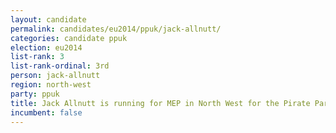 ```yaml
---
layout: candidate
permalink: candidates/eu2014/ppuk/jack-allnutt/
categories: candidate ppuk
election: eu2014
list-rank: 3
list-rank-ordinal: 3rd
person: jack-allnutt
region: north-west
party: ppuk
title: Jack Allnutt is running for MEP in North West for the Pirate Party (UK)
incumbent: false
---
```

